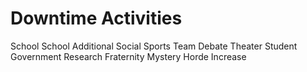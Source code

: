 # Downtime Activities


School
School Additional
Social
Sports Team
Debate
Theater
Student Government
Research
Fraternity
Mystery
Horde Increase
